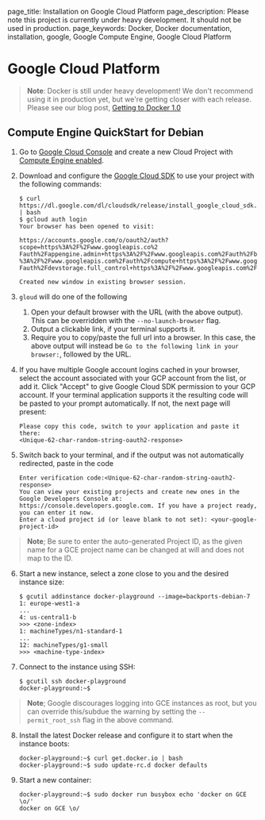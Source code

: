 page_title: Installation on Google Cloud Platform
page_description: Please note this project is currently under heavy development. It should not be used in production.
page_keywords: Docker, Docker documentation, installation, google, Google Compute Engine, Google Cloud Platform

# Google Cloud Platform

> **Note**:
> Docker is still under heavy development! We don't recommend using it in
> production yet, but we're getting closer with each release. Please see
> our blog post, [Getting to Docker 1.0](
> http://blog.docker.io/2013/08/getting-to-docker-1-0/)

## Compute Engine QuickStart for Debian

1. Go to [Google Cloud Console](https://cloud.google.com/console) and create a new Cloud Project with [Compute Engine enabled](https://developers.google.com/compute/docs/signup).
2. Download and configure the [Google Cloud SDK](https://developers.google.com/cloud/sdk/) to use your project with the following commands:

	```
	$ curl https://dl.google.com/dl/cloudsdk/release/install_google_cloud_sdk.bash | bash
	$ gcloud auth login
	Your browser has been opened to visit:

	https://accounts.google.com/o/oauth2/auth?scope=https%3A%2F%2Fwww.googleapis.co%2
	Fauth%2Fappengine.admin+https%3A%2F%2Fwww.googleapis.com%2Fauth%2Fbigquery+https
	%3A%2F%2Fwww.googleapis.com%2Fauth%2Fcompute+https%3A%2F%2Fwww.googleapis.com%
	Fauth%2Fdevstorage.full_control+https%3A%2F%2Fwww.googleapis.com%2Fauth%2Fuser...

	Created new window in existing browser session.
	```

3. `gloud` will do one of the following
	1. Open your default browser with the URL (with the above output). This can be overridden with the `--no-launch-browser` flag.
	2. Output a clickable link, if your terminal supports it.
	3. Require you to copy/paste the full url into a browser. In this case, the above output will instead be `Go to the following link in your browser:`, followed by the URL.
4. If you have multiple Google account logins cached in your browser, select the account associated with your GCP account from the list, or add it. Click "Accept" to give Google Cloud SDK permission to your GCP account. If your terminal application supports it the resulting code will be pasted to your prompt automatically. If not, the next page will present:

	```
	Please copy this code, switch to your application and paste it there:
	<Unique-62-char-random-string-oauth2-response>
	```

5. Switch back to your terminal, and if the output was not automatically redirected, paste in the code

	```
	Enter verification code:<Unique-62-char-random-string-oauth2-response>
	You can view your existing projects and create new ones in the Google Developers Console at: https://console.developers.google.com. If you have a project ready, you can enter it now.
	Enter a cloud project id (or leave blank to not set): <your-google-project-id>
	```
> **Note**;
> Be sure to enter the auto-generated Project ID, as the given name for a GCE project name can be changed at will and 
> does not map to the ID.

6.  Start a new instance, select a zone close to you and the desired instance size:

	```
	$ gcutil addinstance docker-playground --image=backports-debian-7
	1: europe-west1-a
	...
	4: us-central1-b
	>>> <zone-index>
	1: machineTypes/n1-standard-1
	...
	12: machineTypes/g1-small
	>>> <machine-type-index>
	```

7. Connect to the instance using SSH:

	```
	$ gcutil ssh docker-playground
	docker-playground:~$
	```    
> **Note**;
> Google discourages logging into GCE instances as root, but you can override this/subdue the warning by setting the `--permit_root_ssh` flag in the above command.

8. Install the latest Docker release and configure it to start when the instance boots:

	```
	docker-playground:~$ curl get.docker.io | bash
	docker-playground:~$ sudo update-rc.d docker defaults
	```

9. Start a new container:

	```
	docker-playground:~$ sudo docker run busybox echo 'docker on GCE \o/'
	docker on GCE \o/
	```
